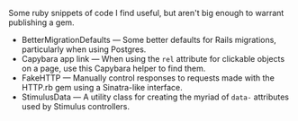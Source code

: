 
Some ruby snippets of code I find useful, but aren't big enough to warrant publishing a gem.

- BetterMigrationDefaults — Some better defaults for Rails migrations, particularly when using
Postgres.
- Capybara app link — When using the `rel` attribute for clickable objects on a page, use this
Capybara helper to find them.
- FakeHTTP — Manually control responses to requests made with the HTTP.rb gem using a Sinatra-like
interface. 
- StimulusData — A utility class for creating the myriad of `data-` attributes used by Stimulus
controllers.

